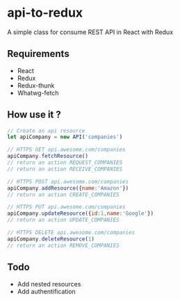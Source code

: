 # api-to-redux
A simple class for consume REST API in React with Redux

## Requirements
- React
- Redux
- Redux-thunk
- Whatwg-fetch

## How use it ?

```javascript
// Create an api resource
let apiCompany = new API('companies')
```

```javascript
// HTTPS GET api.awesome.com/companies
apiCompany.fetchResource()
// return an action REQUEST_COMPANIES
// return an action RECEIVE_COMPANIES
```

```javascript
// HTTPS POST api.awesome.com/companies
apiCompany.addResource({name:'Amazon'})
// return an action CREATE_COMPANIES
```

```javascript
// HTTPS PUT api.awesome.com/companies
apiCompany.updateResource({id:1,name:'Google'})
// return an action UPDATE_COMPANIES
```

```javascript
// HTTPS DELETE api.awesome.com/companies
apiCompany.deleteResource(1)
// return an action REMOVE_COMPANIES
```
## Todo
- Add nested resources
- Add authentification
